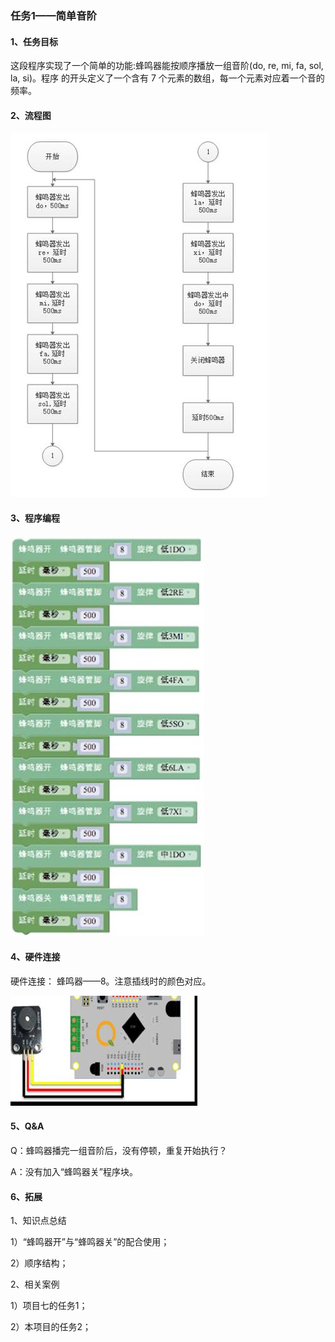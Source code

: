 ### 任务1——简单音阶

#### 1、任务目标

这段程序实现了一个简单的功能:蜂鸣器能按顺序播放一组音阶(do, re, mi, fa, sol, la, si)。程序 的开头定义了一个含有 7 个元素的数组，每一个元素对应着一个音的频率。

 

#### 2、流程图

![图3.8-1](/assets/image306.jpg)



#### 3、程序编程

![图3.8-2](/assets/image308.jpg)



#### 4、硬件连接

硬件连接： 蜂鸣器——8。注意插线时的颜色对应。

![图3.8-3](/assets/image310.jpg)



#### 5、Q&A

Q：蜂鸣器播完一组音阶后，没有停顿，重复开始执行？

A：没有加入“蜂鸣器关”程序块。

#### 6、拓展

1、知识点总结

1）“蜂鸣器开”与“蜂鸣器关”的配合使用；

2）顺序结构；

2、相关案例

1）项目七的任务1；

2）本项目的任务2；